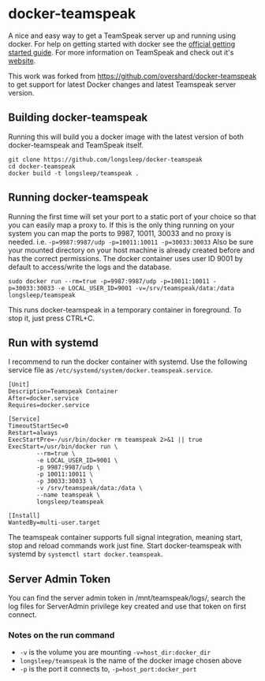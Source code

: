 # docker-teamspeak

A nice and easy way to get a TeamSpeak server up and running using docker. For
help on getting started with docker see the [official getting started guide][0].
For more information on TeamSpeak and check out it's [website][1].

This work was forked from https://github.com/overshard/docker-teamspeak to
get support for latest Docker changes and latest Teamspeak server version.

## Building docker-teamspeak

Running this will build you a docker image with the latest version of both
docker-teamspeak and TeamSpeak itself.

    git clone https://github.com/longsleep/docker-teamspeak
    cd docker-teamspeak
    docker build -t longsleep/teamspeak .


## Running docker-teamspeak

Running the first time will set your port to a static port of your choice so
that you can easily map a proxy to. If this is the only thing running on your
system you can map the ports to 9987, 10011, 30033 and no proxy is needed. i.e.
`-p=9987:9987/udp -p=10011:10011 -p=30033:30033` Also be sure your mounted
directory on your host machine is already created before and has the correct
permissions. The docker container uses user ID 9001 by default to access/write
the logs and the database.

    sudo docker run --rm=true -p=9987:9987/udp -p=10011:10011 -p=30033:30033 -e LOCAL_USER_ID=9001 -v=/srv/teamspeak/data:/data longsleep/teamspeak

This runs docker-teamspeak in a temporary container in foreground. To stop it,
just press CTRL+C.

## Run with systemd

I recommend to run the docker container with systemd. Use the following service
file as `/etc/systemd/system/docker.teamspeak.service`.

```
[Unit]
Description=Teamspeak Container
After=docker.service
Requires=docker.service

[Service]
TimeoutStartSec=0
Restart=always
ExecStartPre=-/usr/bin/docker rm teamspeak 2>&1 || true
ExecStart=/usr/bin/docker run \
        --rm=true \
        -e LOCAL_USER_ID=9001 \
        -p 9987:9987/udp \
        -p 10011:10011 \
        -p 30033:30033 \
        -v /srv/teamspeak/data:/data \
        --name teamspeak \
        longsleep/teamspeak

[Install]
WantedBy=multi-user.target
```

The teamspeak container supports full signal integration, meaning start, stop
and reload commands work just fine. Start docker-teamspeak with systemd by
`systemctl start docker.teamspeak`.


## Server Admin Token

You can find the server admin token in /mnt/teamspeak/logs/, search the log
files for ServerAdmin privilege key created and use that token on first connect.


### Notes on the run command

 + `-v` is the volume you are mounting `-v=host_dir:docker_dir`
 + `longsleep/teamspeak` is the name of the docker image chosen above
 + `-p` is the port it connects to, `-p=host_port:docker_port`


[0]: http://www.docker.io/gettingstarted/
[1]: http://teamspeak.com/
